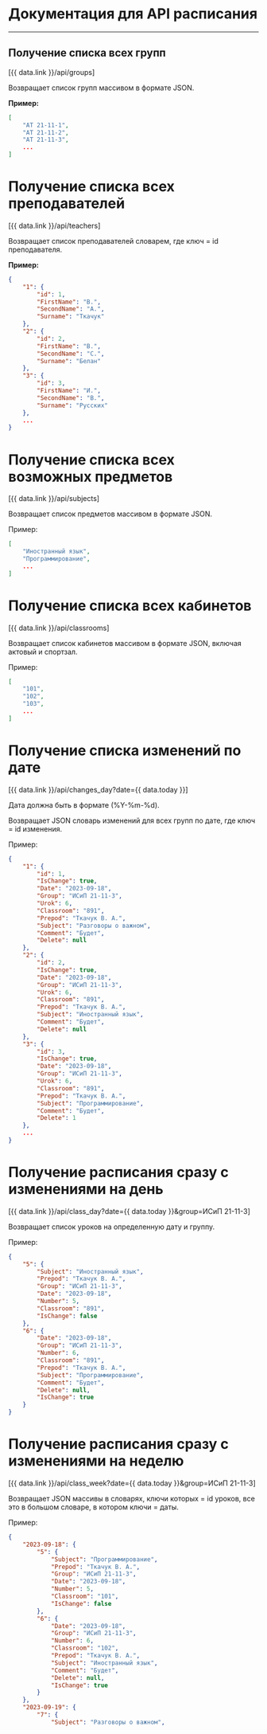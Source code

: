# Документация для API расписания

---

## Получение списка всех групп

[{{ data.link }}/api/groups]

Возвращает список групп массивом в формате JSON.

**Пример:**

```json
[
    "АТ 21-11-1",
    "АТ 21-11-2",
    "АТ 21-11-3",
    ...
]
```

# Получение списка всех преподавателей
[{{ data.link }}/api/teachers]

Возвращает список преподавателей словарем, где ключ = id преподавателя.

**Пример:**

``` json
{
    "1": {
        "id": 1,
        "FirstName": "В.",
        "SecondName": "А.",
        "Surname": "Ткачук"
    },
    "2": {
        "id": 2,
        "FirstName": "В.",
        "SecondName": "С.",
        "Surname": "Белан"
    },
    "3": {
        "id": 3,
        "FirstName": "И.",
        "SecondName": "В.",
        "Surname": "Русских"
    },
    ...
}
```

# Получение списка всех возможных предметов

[{{ data.link }}/api/subjects]

Возвращает список предметов массивом в формате JSON.

Пример:

``` json
[
    "Иностранный язык",
    "Программирование",
    ...
]
```
# Получение списка всех кабинетов

[{{ data.link }}/api/classrooms]

Возвращает список кабинетов массивом в формате JSON, включая актовый и спортзал.

Пример:

``` json
[
    "101",
    "102",
    "103",
    ...
]
```

# Получение списка изменений по дате

[{{ data.link }}/api/changes_day?date={{ data.today }}]

Дата должна быть в формате (%Y-%m-%d).

Возвращает JSON словарь изменений для всех групп по дате, где ключ = id изменения.

Пример:

``` json
{
    "1": {
        "id": 1,
        "IsChange": true,
        "Date": "2023-09-18",
        "Group": "ИСиП 21-11-3",
        "Urok": 6,
        "Classroom": "891",
        "Prepod": "Ткачук В. А.",
        "Subject": "Разговоры о важном",
        "Comment": "Будет",
        "Delete": null
    },
    "2": {
        "id": 2,
        "IsChange": true,
        "Date": "2023-09-18",
        "Group": "ИСиП 21-11-3",
        "Urok": 6,
        "Classroom": "891",
        "Prepod": "Ткачук В. А.",
        "Subject": "Иностранный язык",
        "Comment": "Будет",
        "Delete": null
    },
    "3": {
        "id": 3,
        "IsChange": true,
        "Date": "2023-09-18",
        "Group": "ИСиП 21-11-3",
        "Urok": 6,
        "Classroom": "891",
        "Prepod": "Ткачук В. А.",
        "Subject": "Программирование",
        "Comment": "Будет",
        "Delete": 1
    },
    ...
}
```
# Получение расписания сразу с изменениями на день

[{{ data.link }}/api/class_day?date={{ data.today }}&group=ИСиП 21-11-3]

Возвращает список уроков на определенную дату и группу.

Пример:
```json
{
    "5": {
        "Subject": "Иностранный язык",
        "Prepod": "Ткачук В. А.",
        "Group": "ИСиП 21-11-3",
        "Date": "2023-09-18",
        "Number": 5,
        "Classroom": "891",
        "IsChange": false
    },
    "6": {
        "Date": "2023-09-18",
        "Group": "ИСиП 21-11-3",
        "Number": 6,
        "Classroom": "891",
        "Prepod": "Ткачук В. А.",
        "Subject": "Программирование",
        "Comment": "Будет",
        "Delete": null,
        "IsChange": true
    }
}
```

# Получение расписания сразу с изменениями на неделю

[{{ data.link }}/api/class_week?date={{ data.today }}&group=ИСиП 21-11-3]

Возвращает JSON массивы в словарях, ключи которых = id уроков, все это в большом словаре, в котором ключи = даты.

Пример:
```json
{
    "2023-09-18": {
        "5": {
            "Subject": "Программирование",
            "Prepod": "Ткачук В. А.",
            "Group": "ИСиП 21-11-3",
            "Date": "2023-09-18",
            "Number": 5,
            "Classroom": "101",
            "IsChange": false
        },
        "6": {
            "Date": "2023-09-18",
            "Group": "ИСиП 21-11-3",
            "Number": 6,
            "Classroom": "102",
            "Prepod": "Ткачук В. А.",
            "Subject": "Иностранный язык",
            "Comment": "Будет",
            "Delete": null,
            "IsChange": true
        }
    },
    "2023-09-19": {
        "7": {
            "Subject": "Разговоры о важном",
```
